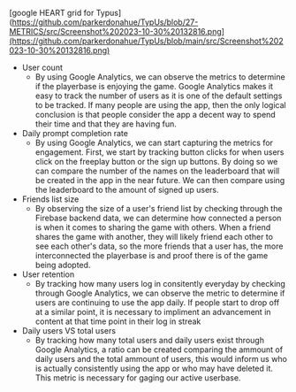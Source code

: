 [google HEART grid for Typus](https://github.com/parkerdonahue/TypUs/blob/27-METRICS/src/Screenshot%202023-10-30%20132816.png](https://github.com/parkerdonahue/TypUs/blob/main/src/Screenshot%202023-10-30%20132816.png)

- User count
  - By using Google Analytics, we can observe the metrics to determine if the playerbase is enjoying the game. Google Analytics makes it easy to track the number of users as it is one of the default settings to be tracked. If many people are using the app, then the only logical conclusion is that people consider the app a decent way to spend their time and that they are having fun.
- Daily prompt completion rate
  - By using Google Analytics, we can start capturing the metrics for engagement. First, we start by tracking button clicks for when users click on the freeplay button or the sign up buttons. By doing so we can compare the number of the names on the leaderboard that will be created in the app in the near future. We can then compare using the leaderboard to the amount of signed up users.
- Friends list size
  - By observing the size of a user's friend list by checking through the Firebase backend data, we can determine how connected a person is when it comes to sharing the game with others. When a friend shares the game with another, they will likely friend each other to see each other's data, so the more friends that a user has, the more interconnected the playerbase is and proof there is of the game being adopted.
- User retention
  - By tracking how many users log in consitently everyday by checking through Google Analytics, we can observe the metric to determine if users are continuing to use the app daily. If people start to drop off at a similar point, it is necessary to impliment an advancement in content at that time point in their log in streak
- Daily users VS total users
  - By tracking how many total users and daily users exist through Google Analytics, a ratio can be created comparing the ammount of daily users and the total ammount of users, this would inform us who is actually consistently using the app or who may have deleted it. This metric is necessary for gaging our active userbase.
